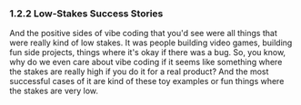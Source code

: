 ### 1.2.2 Low-Stakes Success Stories

And the positive sides of vibe coding that you'd see were all things that were really kind of low stakes. It was people building video games, building fun side projects, things where it's okay if there was a bug. So, you know, why do we even care about vibe coding if it seems like something where the stakes are really high if you do it for a real product? And the most successful cases of it are kind of these toy examples or fun things where the stakes are very low.
